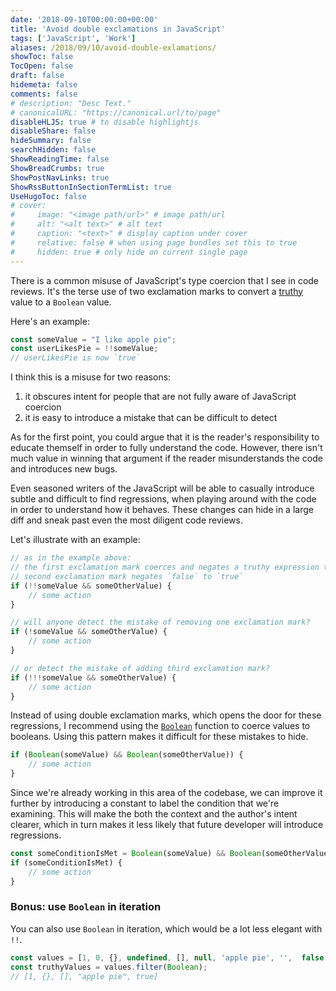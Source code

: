 ```yaml
---
date: '2018-09-10T00:00:00+00:00'
title: 'Avoid double exclamations in JavaScript'
tags: ['JavaScript', 'Work']
aliases: /2018/09/10/avoid-double-exlamations/
showToc: false
TocOpen: false
draft: false
hidemeta: false
comments: false
# description: "Desc Text."
# canonicalURL: "https://canonical.url/to/page"
disableHLJS: true # to disable highlightjs
disableShare: false
hideSummary: false
searchHidden: false
ShowReadingTime: false
ShowBreadCrumbs: true
ShowPostNavLinks: true
ShowRssButtonInSectionTermList: true
UseHugoToc: false
# cover:
#     image: "<image path/url>" # image path/url
#     alt: "<alt text>" # alt text
#     caption: "<text>" # display caption under cover
#     relative: false # when using page bundles set this to true
#     hidden: true # only hide on current single page
---
```


There is a common misuse of JavaScript's type coercion that I see in code reviews. It's the terse use of two exclamation marks to convert a [truthy][truthy] value to a `Boolean` value.

Here's an example:

```js
const someValue = "I like apple pie";
const userLikesPie = !!someValue;
// userLikesPie is now `true`
```

I think this is a misuse for two reasons:

1. it obscures intent for people that are not fully aware of JavaScript coercion
1. it is easy to introduce a mistake that can be difficult to detect

As for the first point, you could argue that it is the reader's responsibility to educate themself in order to fully understand the code. However, there isn't much value in winning that argument if the reader misunderstands the code and introduces new bugs.

Even seasoned writers of the JavaScript will be able to casually introduce subtle and difficult to find regressions, when playing around with the code in order to understand how it behaves. These changes can hide in a large diff and sneak past even the most diligent code reviews.


Let's illustrate with an example:

```js
// as in the example above:
// the first exclamation mark coerces and negates a truthy expression to `false`
// second exclamation mark negates `false` to `true`
if (!!someValue && someOtherValue) {
    // some action
}

// will anyone detect the mistake of removing one exclamation mark?
if (!someValue && someOtherValue) {
    // some action
}

// or detect the mistake of adding third exclamation mark?
if (!!!someValue && someOtherValue) {
    // some action
}
```

Instead of using double exclamation marks, which opens the door for these regressions, I recommend using the [`Boolean`][boolean] function to coerce values to booleans. Using this pattern makes it difficult for these mistakes to hide.


```js
if (Boolean(someValue) && Boolean(someOtherValue)) {
    // some action
}
```

Since we're already working in this area of the codebase, we can improve it further by introducing a constant to label the condition that we're examining. This will make the both the context and the author's intent clearer, which in turn makes it less likely that future developer will introduce regressions.

```js
const someConditionIsMet = Boolean(someValue) && Boolean(someOtherValue);
if (someConditionIsMet) {
    // some action
}
```

### Bonus: use `Boolean` in iteration

You can also use `Boolean` in iteration, which would be a lot less elegant with `!!`.

```js
const values = [1, 0, {}, undefined, [], null, 'apple pie', '',  false, true, ];
const truthyValues = values.filter(Boolean);
// [1, {}, [], "apple pie", true]
```

[boolean]: https://developer.mozilla.org/en-US/docs/Web/JavaScript/Reference/Global_Objects/Boolean
[truthy]: https://developer.mozilla.org/en-US/docs/Glossary/Truthy
